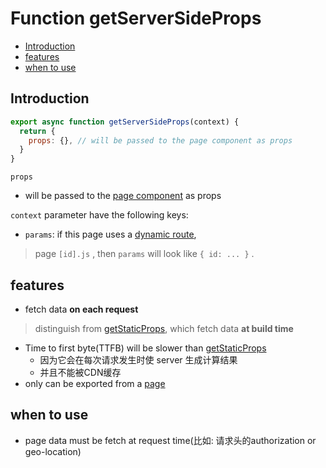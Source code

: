 # Function getServerSideProps

- [Introduction](#introduction)
- [features](#features)
- [when to use](#when-to-use)

## Introduction

```js
export async function getServerSideProps(context) {
  return {
    props: {}, // will be passed to the page component as props
  }
}
```

`props`

- will be passed to the [page component](react-component-props.md) as props

`context` parameter have the following keys:

- `params`: if this page uses a [dynamic route](nextjs-dynamic-route.md), 

> page `[id].js` , then `params` will look like `{ id: ... }` .

## features

- fetch data **on each request**

> distinguish from [getStaticProps](nextjs-datafetching-getstaticpaths.md), which fetch data **at build time**

- Time to first byte(TTFB) will be slower than [getStaticProps](nextjs-datafetching-getstaticprops.md)
  - 因为它会在每次请求发生时使 server 生成计算结果
  - 并且不能被CDN缓存
- only can be exported from a [page](nextjs-terminology.md#pages)

## when to use

- page data must be fetch at request time(比如: 请求头的authorization or geo-location)

